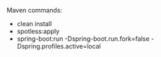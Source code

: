 Maven commands:
- clean install
- spotless:apply
- spring-boot:run -Dspring-boot.run.fork=false -Dspring.profiles.active=local
